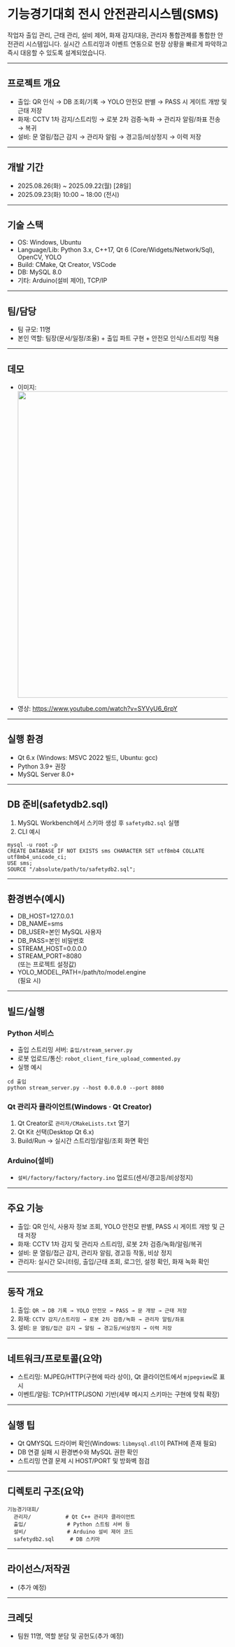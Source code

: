 # 기능경기대회 전시 안전관리시스템(SMS)

작업자 출입 관리, 근태 관리, 설비 제어, 화재 감지/대응, 관리자 통합관제를 통합한 안전관리 시스템입니다. 실시간 스트리밍과 이벤트 연동으로 현장 상황을 빠르게 파악하고 즉시 대응할 수 있도록 설계되었습니다.

---

## 프로젝트 개요
- 출입: QR 인식 → DB 조회/기록 → YOLO 안전모 판별 → PASS 시 게이트 개방 및 근태 저장
- 화재: CCTV 1차 감지/스트리밍 → 로봇 2차 검증·녹화 → 관리자 알림/좌표 전송 → 복귀
- 설비: 문 열림/접근 감지 → 관리자 알림 → 경고등/비상정지 → 이력 저장

---

## 개발 기간
- 2025.08.26(화) ~ 2025.09.22(월) [28일]
- 2025.09.23(화) 10:00 ~ 18:00 (전시)

---

## 기술 스택
- OS: Windows, Ubuntu
- Language/Lib: Python 3.x, C++17, Qt 6 (Core/Widgets/Network/Sql), OpenCV, YOLO
- Build: CMake, Qt Creator, VSCode
- DB: MySQL 8.0
- 기타: Arduino(설비 제어), TCP/IP

---

## 팀/담당
- 팀 규모: 11명
- 본인 역할: 팀장(문서/일정/조율) + 출입 파트 구현 + 안전모 인식/스트리밍 적용

---

## 데모
- 이미지:
  <img src="https://github.com/user-attachments/assets/611b9f73-c594-4ee8-9de7-3a8dbc8e3e9f" width="500" height="700" />



- 영상: https://www.youtube.com/watch?v=SYVyU6_6rpY

---

## 실행 환경
- Qt 6.x (Windows: MSVC 2022 빌드, Ubuntu: gcc)
- Python 3.9+ 권장
- MySQL Server 8.0+

---

## DB 준비(safetydb2.sql)
1) MySQL Workbench에서 스키마 생성 후 `safetydb2.sql` 실행
2) CLI 예시
```
mysql -u root -p
CREATE DATABASE IF NOT EXISTS sms CHARACTER SET utf8mb4 COLLATE utf8mb4_unicode_ci;
USE sms;
SOURCE "/absolute/path/to/safetydb2.sql";
```

---

## 환경변수(예시)
- DB_HOST=127.0.0.1
- DB_NAME=sms
- DB_USER=본인 MySQL 사용자
- DB_PASS=본인 비밀번호
- STREAM_HOST=0.0.0.0
- STREAM_PORT=8080  
  (또는 프로젝트 설정값)
- YOLO_MODEL_PATH=/path/to/model.engine  
  (필요 시)

---

## 빌드/실행
### Python 서비스
- 출입 스트리밍 서버: `출입/stream_server.py`
- 로봇 업로드/통신: `robot_client_fire_upload_commented.py`
- 실행 예시
```
cd 출입
python stream_server.py --host 0.0.0.0 --port 8080
```

### Qt 관리자 클라이언트(Windows · Qt Creator)
1) Qt Creator로 `관리자/CMakeLists.txt` 열기
2) Qt Kit 선택(Desktop Qt 6.x)
3) Build/Run → 실시간 스트리밍/알림/조회 화면 확인

### Arduino(설비)
- `설비/factory/factory/factory.ino` 업로드(센서/경고등/비상정지)

---

## 주요 기능
- 출입: QR 인식, 사용자 정보 조회, YOLO 안전모 판별, PASS 시 게이트 개방 및 근태 저장
- 화재: CCTV 1차 감지 및 관리자 스트리밍, 로봇 2차 검증/녹화/알림/복귀
- 설비: 문 열림/접근 감지, 관리자 알림, 경고등 작동, 비상 정지
- 관리자: 실시간 모니터링, 출입/근태 조회, 로그인, 설정 확인, 화재 녹화 확인

---

## 동작 개요
1) 출입: `QR → DB 기록 → YOLO 안전모 → PASS → 문 개방 → 근태 저장`
2) 화재: `CCTV 감지/스트리밍 → 로봇 2차 검증/녹화 → 관리자 알림/좌표`
3) 설비: `문 열림/접근 감지 → 알림 → 경고등/비상정지 → 이력 저장`

---

## 네트워크/프로토콜(요약)
- 스트리밍: MJPEG/HTTP(구현에 따라 상이), Qt 클라이언트에서 `mjpegview`로 표시
- 이벤트/알림: TCP/HTTP(JSON) 기반(세부 메시지 스키마는 구현에 맞춰 확장)

---

## 실행 팁
- Qt QMYSQL 드라이버 확인(Windows: `libmysql.dll`이 PATH에 존재 필요)
- DB 연결 실패 시 환경변수와 MySQL 권한 확인
- 스트리밍 연결 문제 시 HOST/PORT 및 방화벽 점검

---

## 디렉토리 구조(요약)
```
기능경기대회/
  관리자/           # Qt C++ 관리자 클라이언트
  출입/             # Python 스트림 서버 등
  설비/             # Arduino 설비 제어 코드
  safetydb2.sql     # DB 스키마
```

---

## 라이선스/저작권
- (추가 예정)

---

## 크레딧
- 팀원 11명, 역할 분담 및 공헌도(추가 예정)


